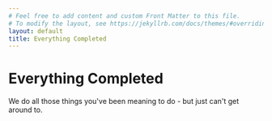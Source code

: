 ```yaml
---
# Feel free to add content and custom Front Matter to this file.
# To modify the layout, see https://jekyllrb.com/docs/themes/#overriding-theme-defaults
layout: default
title: Everything Completed
---
```

# Everything Completed

We do all those things you've been meaning to do - but just can't get around to.
